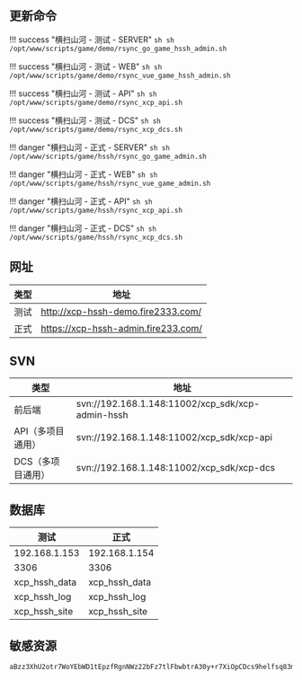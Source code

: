 ## 更新命令

!!! success "横扫山河 - 测试 - SERVER"
    ``` sh
    sh /opt/www/scripts/game/demo/rsync_go_game_hssh_admin.sh
    ```

!!! success "横扫山河 - 测试 - WEB"
    ``` sh
    sh /opt/www/scripts/game/demo/rsync_vue_game_hssh_admin.sh
    ```

!!! success "横扫山河 - 测试 - API"
    ``` sh
    sh /opt/www/scripts/game/demo/rsync_xcp_api.sh
    ```

!!! success "横扫山河 - 测试 - DCS"
    ``` sh
    sh /opt/www/scripts/game/demo/rsync_xcp_dcs.sh
    ```

!!! danger "横扫山河 - 正式 - SERVER"
    ``` sh
    sh /opt/www/scripts/game/hssh/rsync_go_game_admin.sh
    ```

!!! danger "横扫山河 - 正式 - WEB"
    ``` sh
    sh /opt/www/scripts/game/hssh/rsync_vue_game_admin.sh
    ```

!!! danger "横扫山河 - 正式 - API"
    ``` sh
    sh /opt/www/scripts/game/hssh/rsync_xcp_api.sh
    ```

!!! danger "横扫山河 - 正式 - DCS"
    ``` sh
    sh /opt/www/scripts/game/hssh/rsync_xcp_dcs.sh
    ```

## 网址

| 类型 | 地址                                  |
| ---- | ------------------------------------- |
| 测试 | <http://xcp-hssh-demo.fire2333.com/>  |
| 正式 | <https://xcp-hssh-admin.fire233.com/> |


## SVN

| 类型              | 地址                                             |
| ----------------- | ------------------------------------------------ |
| 前后端            | svn://192.168.1.148:11002/xcp_sdk/xcp-admin-hssh |
| API（多项目通用） | svn://192.168.1.148:11002/xcp_sdk/xcp-api        |
| DCS（多项目通用） | svn://192.168.1.148:11002/xcp_sdk/xcp-dcs        |


## 数据库
| 测试          | 正式          |
| ------------- | ------------- |
| 192.168.1.153 | 192.168.1.154 |
| 3306          | 3306          |
| xcp_hssh_data | xcp_hssh_data |
| xcp_hssh_log  | xcp_hssh_log  |
| xcp_hssh_site | xcp_hssh_site |


## 敏感资源
```
aBzz3XhU2otr7WoYEbWD1tEpzfRgnNWz22bFz7tlFbwbtrA30y+r7XiOpCDcs9helfsq83mWE3vsVsYuGyxXuLDd+pvEGvi1d+2gx//he85WUd32Q7+nbgBemELL3BHDOcw9AS/v0gj/4UVVCoPHk3gGAWNhoUVF7RZV2fzi3mSaAVjCyY38lAlIRQOW3Mn7EHBe8zvzuUH3HROXCABw6M/muwod1aWKYS/9VS6qbr1X9UUi2Dq4v3/lCLzitK1LMA==
```